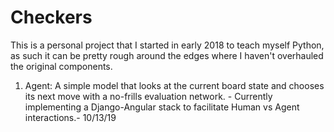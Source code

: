 # Checkers
This is a personal project that I started in early 2018 to teach myself Python, as such it can be pretty rough around the edges where I haven't overhauled the original components.

1. Agent: A simple model that looks at the current board state and chooses its next move with a no-frills evaluation network. - Currently implementing a Django-Angular stack to facilitate Human vs Agent interactions.- 10/13/19
